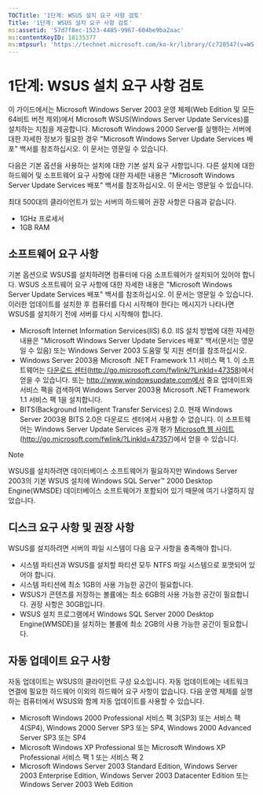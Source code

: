 ```yaml
---
TOCTitle: '1단계: WSUS 설치 요구 사항 검토'
Title: '1단계: WSUS 설치 요구 사항 검토'
ms:assetid: '57d7f8ec-1523-4485-9967-604be9ba2aac'
ms:contentKeyID: 18135377
ms:mtpsurl: 'https://technet.microsoft.com/ko-kr/library/Cc720547(v=WS.10)'
---
```


1단계: WSUS 설치 요구 사항 검토
===============================

이 가이드에서는 Microsoft Windows Server 2003 운영 체제(Web Edition 및 모든 64비트 버전 제외)에서 Microsoft WSUS(Windows Server Update Services)를 설치하는 지침을 제공합니다. Microsoft Windows 2000 Server를 실행하는 서버에 대한 자세한 정보가 필요한 경우 "Microsoft Windows Server Update Services 배포" 백서를 참조하십시오. 이 문서는 영문일 수 있습니다.

다음은 기본 옵션을 사용하는 설치에 대한 기본 설치 요구 사항입니다. 다른 설치에 대한 하드웨어 및 소프트웨어 요구 사항에 대한 자세한 내용은 "Microsoft Windows Server Update Services 배포" 백서를 참조하십시오. 이 문서는 영문일 수 있습니다.

최대 500대의 클라이언트가 있는 서버의 하드웨어 권장 사항은 다음과 같습니다.

-   1GHz 프로세서
-   1GB RAM

소프트웨어 요구 사항
--------------------

기본 옵션으로 WSUS를 설치하려면 컴퓨터에 다음 소프트웨어가 설치되어 있어야 합니다. WSUS 소프트웨어 요구 사항에 대한 자세한 내용은 "Microsoft Windows Server Update Services 배포" 백서를 참조하십시오. 이 문서는 영문일 수 있습니다. 이러한 업데이트를 설치한 후 컴퓨터를 다시 시작해야 한다는 메시지가 나타나면 WSUS를 설치하기 전에 서버를 다시 시작해야 합니다.

-   Microsoft Internet Information Services(IIS) 6.0. IIS 설치 방법에 대한 자세한 내용은 "Microsoft Windows Server Update Services 배포" 백서(문서는 영문일 수 있음) 또는 Windows Server 2003 도움말 및 지원 센터를 참조하십시오.
-   Windows Server 2003용 Microsoft .NET Framework 1.1 서비스 팩 1. 이 소프트웨어는 [다운로드 센터](http://go.microsoft.com/fwlink/?linkid=47358)(http://go.microsoft.com/fwlink/?LinkId=47358)에서 얻을 수 있습니다.
    또는 http://www.windowsupdate.com에서 중요 업데이트와 서비스 팩을 검색하여 Windows Server 2003용 Microsoft .NET Framework 1.1 서비스 팩 1을 설치합니다.
-   BITS(Background Intelligent Transfer Services) 2.0. 현재 Windows Server 2003용 BITS 2.0은 다운로드 센터에서 사용할 수 없습니다. 이 소프트웨어는 Windows Server Update Services 공개 평가 [Microsoft 웹 사이트](http://go.microsoft.com/fwlink/?linkid=47357)(http://go.microsoft.com/fwlink/?LinkId=47357)에서 얻을 수 있습니다.

> [!Note]  
> WSUS를 설치하려면 데이터베이스 소프트웨어가 필요하지만 Windows Server 2003의 기본 WSUS 설치에 Windows SQL Server™ 2000 Desktop Engine(WMSDE) 데이터베이스 소프트웨어가 포함되어 있기 때문에 여기 나열하지 않았습니다. 

디스크 요구 사항 및 권장 사항
-----------------------------

WSUS를 설치하려면 서버의 파일 시스템이 다음 요구 사항을 충족해야 합니다.

-   시스템 파티션과 WSUS를 설치할 파티션 모두 NTFS 파일 시스템으로 포맷되어 있어야 합니다.
-   시스템 파티션에 최소 1GB의 사용 가능한 공간이 필요합니다.
-   WSUS가 콘텐츠를 저장하는 볼륨에는 최소 6GB의 사용 가능한 공간이 필요합니다. 권장 사항은 30GB입니다.
-   WSUS 설치 프로그램에서 Windows SQL Server 2000 Desktop Engine(WMSDE)을 설치하는 볼륨에 최소 2GB의 사용 가능한 공간이 필요합니다.

자동 업데이트 요구 사항
-----------------------

자동 업데이트는 WSUS의 클라이언트 구성 요소입니다. 자동 업데이트에는 네트워크 연결에 필요한 하드웨어 이외의 하드웨어 요구 사항이 없습니다. 다음 운영 체제를 실행하는 컴퓨터에서 WSUS와 함께 자동 업데이트를 사용할 수 있습니다.

-   Microsoft Windows 2000 Professional 서비스 팩 3(SP3) 또는 서비스 팩 4(SP4), Windows 2000 Server SP3 또는 SP4, Windows 2000 Advanced Server SP3 또는 SP4
-   Microsoft Windows XP Professional 또는 Microsoft Windows XP Professional 서비스 팩 1 또는 서비스 팩 2
-   Microsoft Windows Server 2003 Standard Edition, Windows Server 2003 Enterprise Edition, Windows Server 2003 Datacenter Edition 또는 Windows Server 2003 Web Edition
